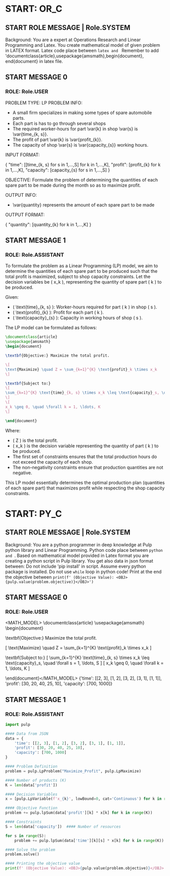 # START: OR_C 
## START ROLE MESSAGE | Role.SYSTEM 
Background: You are a expert at Operations Research and Linear Programming and Latex. You create mathematical model of given problem in LATEX format. Latex code place between ```latex and ``` Remember to add 'documentclass{article},usepackage{amsmath},begin{document}, end{document} in latex file. 
## START MESSAGE 0 
### ROLE: Role.USER
<DESCRIPTION>
PROBLEM TYPE: LP
PROBLEM INFO:

- A small firm specializes in making some types of spare automobile parts. 
- Each part is has to go through several shops 
- The required worker-hours for part \var{k} in shop \var{s} is \var{time_{k, s}}.
- The profit of part \var{k} is \var{profit_{k}}.
- The capacity of shop \var{s} is \var{capacity_{s}} working hours.

INPUT FORMAT:

{
	"time": [[time_{k, s} for s in 1,...,S] for k in 1,...,K],
	"profit": [profit_{k} for k in 1,...,K],
	"capacity": [capacity_{s} for s in 1,...,S]
}


OBJECTIVE: Formulate the problem of determining the quantities of each spare part to be made during the month so as to maximize profit.

OUTPUT INFO:

- \var{quantity} represents the amount of each spare part to be made

OUTPUT FORMAT:

{
	"quantity": [quantity_{k} for k in 1,...,K]
}
</DESCRIPTION>


## START MESSAGE 1 
### ROLE: Role.ASSISTANT
To formulate the problem as a Linear Programming (LP) model, we aim to determine the quantities of each spare part to be produced such that the total profit is maximized, subject to shop capacity constraints. Let the decision variables be \( x_k \), representing the quantity of spare part \( k \) to be produced.

Given:
- \( \text{time}_{k, s} \): Worker-hours required for part \( k \) in shop \( s \).
- \( \text{profit}_{k} \): Profit for each part \( k \).
- \( \text{capacity}_{s} \): Capacity in working hours of shop \( s \).

The LP model can be formulated as follows:

```latex
\documentclass{article}
\usepackage{amsmath}
\begin{document}

\textbf{Objective:} Maximize the total profit.

\[
\text{Maximize} \quad Z = \sum_{k=1}^{K} \text{profit}_k \times x_k
\]

\textbf{Subject to:}
\[
\sum_{k=1}^{K} \text{time}_{k, s} \times x_k \leq \text{capacity}_s, \quad \forall s = 1, \ldots, S
\]
\[
x_k \geq 0, \quad \forall k = 1, \ldots, K
\]

\end{document}
```

Where:
- \( Z \) is the total profit.
- \( x_k \) is the decision variable representing the quantity of part \( k \) to be produced.
- The first set of constraints ensures that the total production hours do not exceed the capacity of each shop.
- The non-negativity constraints ensure that production quantities are not negative.

This LP model essentially determines the optimal production plan (quantities of each spare part) that maximizes profit while respecting the shop capacity constraints.

# START: PY_C 
## START ROLE MESSAGE | Role.SYSTEM 
Background: You are a python programmer in deep knowledge at Pulp python library and Linear Programming. Python code place between ```python and ```. Based on mathematical model provided in Latex format you are creating a python script in Pulp library. You get also data in json format between: <DATA></DATA> Do not include 'pip install' in script. Assume every python package is installed. Do not use `while` loop in python code! Print at the end the objective between <OBJ></OBJ> `print(f' (Objective Value): <OBJ>{pulp.value(problem.objective)}</OBJ>')` 
## START MESSAGE 0 
### ROLE: Role.USER
<MATH_MODEL>
\documentclass{article}
\usepackage{amsmath}
\begin{document}

\textbf{Objective:} Maximize the total profit.

\[
\text{Maximize} \quad Z = \sum_{k=1}^{K} \text{profit}_k \times x_k
\]

\textbf{Subject to:}
\[
\sum_{k=1}^{K} \text{time}_{k, s} \times x_k \leq \text{capacity}_s, \quad \forall s = 1, \ldots, S
\]
\[
x_k \geq 0, \quad \forall k = 1, \ldots, K
\]

\end{document}</MATH_MODEL>
<DATA>
{'time': [[2, 3], [1, 2], [3, 2], [3, 1], [1, 1]], 'profit': [30, 20, 40, 25, 10], 'capacity': [700, 1000]}</DATA>


## START MESSAGE 1 
### ROLE: Role.ASSISTANT
```python
import pulp

#### Data from JSON
data = {
    'time': [[2, 3], [1, 2], [3, 2], [3, 1], [1, 1]],
    'profit': [30, 20, 40, 25, 10],
    'capacity': [700, 1000]
}

#### Problem Definition
problem = pulp.LpProblem("Maximize_Profit", pulp.LpMaximize)

#### Number of products (K)
K = len(data['profit'])

#### Decision Variables
x = [pulp.LpVariable(f'x_{k}', lowBound=0, cat='Continuous') for k in range(K)]

#### Objective Function
problem += pulp.lpSum(data['profit'][k] * x[k] for k in range(K))

#### Constraints
S = len(data['capacity'])  #### Number of resources

for s in range(S):
    problem += pulp.lpSum(data['time'][k][s] * x[k] for k in range(K)) <= data['capacity'][s]

#### Solve the problem
problem.solve()

#### Printing the objective value
print(f' (Objective Value): <OBJ>{pulp.value(problem.objective)}</OBJ>')
```

